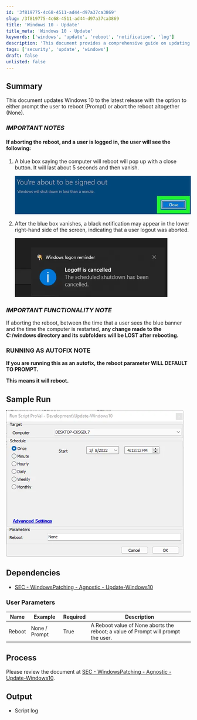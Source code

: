 ```yaml
---
id: '3f819775-4c68-4511-ad44-d97a37ca3869'
slug: /3f819775-4c68-4511-ad44-d97a37ca3869
title: 'Windows 10 - Update'
title_meta: 'Windows 10 - Update'
keywords: ['windows', 'update', 'reboot', 'notification', 'log']
description: 'This document provides a comprehensive guide on updating Windows 10 to the latest release, including options for rebooting or aborting the reboot process. It outlines important notes regarding user notifications and potential data loss in the C://windows directory, as well as parameters for running the update script.'
tags: ['security', 'update', 'windows']
draft: false
unlisted: false
---
```


## Summary

This document updates Windows 10 to the latest release with the option to either prompt the user to reboot (Prompt) or abort the reboot altogether (None).

### ***IMPORTANT NOTES***

#### If aborting the reboot, and a user is logged in, the user will see the following:

1. A blue box saying the computer will reboot will pop up with a close button. It will last about 5 seconds and then vanish.

   ![image](../../../static/img/docs/3f819775-4c68-4511-ad44-d97a37ca3869/image_1.webp)

2. After the blue box vanishes, a black notification may appear in the lower right-hand side of the screen, indicating that a user logout was aborted.

   ![image](../../../static/img/docs/3f819775-4c68-4511-ad44-d97a37ca3869/image_2.webp)

### ***IMPORTANT FUNCTIONALITY NOTE***

If aborting the reboot, between the time that a user sees the blue banner and the time the computer is restarted, **any change made to the C:/windows directory and its subfolders will be LOST after rebooting.**

### ****RUNNING AS AUTOFIX NOTE****

**If you are running this as an autofix, the reboot parameter WILL DEFAULT TO PROMPT.**

**This means it will reboot.**

## Sample Run

![image](../../../static/img/docs/3f819775-4c68-4511-ad44-d97a37ca3869/image_3.webp)

## Dependencies

- [SEC - WindowsPatching - Agnostic - Update-Windows10](/docs/7fdd2a3b-2dca-43db-8a1d-f350967f1055)

### User Parameters

| Name    | Example        | Required | Description                                                                                      |
|---------|----------------|----------|--------------------------------------------------------------------------------------------------|
| Reboot  | None / Prompt  | True     | A Reboot value of None aborts the reboot; a value of Prompt will prompt the user.              |

## Process

Please review the document at [SEC - WindowsPatching - Agnostic - Update-Windows10](/docs/7fdd2a3b-2dca-43db-8a1d-f350967f1055).

## Output

- Script log